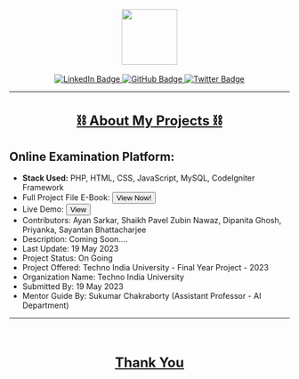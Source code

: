 <div id="header" align="center">
  <img src="https://media.giphy.com/media/M9gbBd9nbDrOTu1Mqx/giphy.gif" width="100"/>
</div><br>
<div id="badges" align="center">
  <a href="https://www.linkedin.com/in/iayansarkar/">
    <img src="https://img.shields.io/badge/LinkedIn-orange?style=for-the-badge&logo=linkedin&logoColor=white" alt="LinkedIn Badge"/>
  </a>
  <a href="https://github.com/iayansarkar">
    <img src="https://img.shields.io/badge/GitHub-green?style=for-the-badge&logo=github&logoColor=white" alt="GitHub Badge"/>
  </a>
  <a href="https://twitter.com/iayansarkar">
    <img src="https://img.shields.io/badge/Twitter-yellow?style=for-the-badge&logo=twitter&logoColor=white" alt="Twitter Badge"/>
  </a>
</div>

---

<div align="center">

<h1 style="font-size: 24px; text-decoration: underline;"> ⛓ About My Projects ⛓ </h1>

</div>

## Online Examination Platform:
- <b>Stack Used:</b> PHP, HTML, CSS, JavaScript, MySQL, CodeIgniter Framework
- Full Project File E-Book: <button>View Now!</button>
- Live Demo: <button>View</button>
- Contributors: Ayan Sarkar, Shaikh Pavel Zubin Nawaz, Dipanita Ghosh, Priyanka, Sayantan Bhattacharjee
- Description: Coming Soon....
- Last Update: 19 May 2023
- Project Status: On Going
- Project Offered: Techno India University - Final Year Project - 2023
- Organization Name: Techno India University
- Submitted By: 19 May 2023
- Mentor Guide By: Sukumar Chakraborty (Assistant Professor - AI Department)



---
<div align="center"><br>
<h2 style="font-size: 24px; text-decoration: underline;"> Thank You </h2>
</div>

